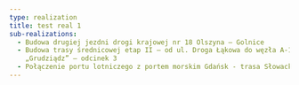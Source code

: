 ```yaml
---
type: realization
title: test real 1
sub-realizations:
  - Budowa drugiej jezdni drogi krajowej nr 18 Olszyna – Golnice
  - Budowa trasy średnicowej etap II – od ul. Droga Łąkowa do węzła A-1
    „Grudziądz” – odcinek 3
  - Połączenie portu lotniczego z portem morskim Gdańsk - trasa Słowackiego
---
```

